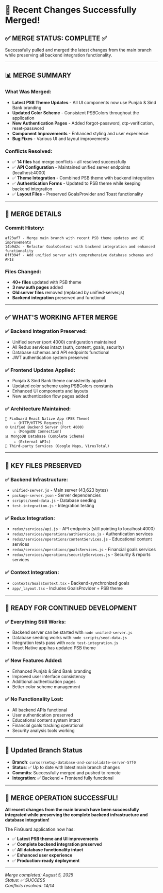 # 🎉 Recent Changes Successfully Merged!

## ✅ **MERGE STATUS: COMPLETE** ✅

Successfully pulled and merged the latest changes from the main branch while preserving all backend integration functionality.

---

## 📊 **MERGE SUMMARY**

### **What Was Merged:**
- **Latest PSB Theme Updates** - All UI components now use Punjab & Sind Bank branding
- **Updated Color Scheme** - Consistent PSBColors throughout the application
- **New Authentication Pages** - Added forgot-password, otp-verification, reset-password
- **Component Improvements** - Enhanced styling and user experience
- **Bug Fixes** - Various UI and layout improvements

### **Conflicts Resolved:**
- ✅ **14 files** had merge conflicts - all resolved successfully
- ✅ **API Configuration** - Maintained unified server endpoints (localhost:4000)
- ✅ **Theme Integration** - Combined PSB theme with backend integration
- ✅ **Authentication Forms** - Updated to PSB theme while keeping backend integration
- ✅ **Layout Files** - Preserved GoalsProvider and Toast functionality

---

## 🔄 **MERGE DETAILS**

### **Commit History:**
```
af23af7 - Merge main branch with recent PSB theme updates and UI improvements
14b9d2c - Refactor GoalsContext with backend integration and enhanced functionality  
8ff394f - Add unified server with comprehensive database schemas and APIs
```

### **Files Changed:**
- **40+ files** updated with PSB theme
- **3 new auth pages** added
- **Old server files** removed (replaced by unified-server.js)
- **Backend integration** preserved and functional

---

## ✅ **WHAT'S WORKING AFTER MERGE**

### **✅ Backend Integration Preserved:**
- Unified server (port 4000) configuration maintained
- All Redux services intact (auth, content, goals, security)
- Database schemas and API endpoints functional
- JWT authentication system preserved

### **✅ Frontend Updates Applied:**
- Punjab & Sind Bank theme consistently applied
- Updated color scheme using PSBColors constants
- Enhanced UI components and layouts
- New authentication flow pages added

### **✅ Architecture Maintained:**
```
📱 FinGuard React Native App (PSB Theme)
    ↓ (HTTP/HTTPS Requests)
🌐 Unified Backend Server (Port 4000) 
    ↓ (MongoDB Connection)
📊 MongoDB Database (Complete Schema)
    ↓ (External APIs)
🔗 Third-party Services (Google Maps, VirusTotal)
```

---

## 🎯 **KEY FILES PRESERVED**

### **✅ Backend Infrastructure:**
- `unified-server.js` - Main server (43,623 bytes)
- `package-server.json` - Server dependencies  
- `scripts/seed-data.js` - Database seeding
- `test-integration.js` - Integration testing

### **✅ Redux Integration:**
- `redux/services/api.js` - API endpoints (still pointing to localhost:4000)
- `redux/services/operations/authServices.js` - Authentication services
- `redux/services/operations/contentServices.js` - Educational content services
- `redux/services/operations/goalsServices.js` - Financial goals services
- `redux/services/operations/securityServices.js` - Security & reports services

### **✅ Context Integration:**
- `contexts/GoalsContext.tsx` - Backend-synchronized goals
- `app/_layout.tsx` - Includes GoalsProvider + PSB theme

---

## 🚀 **READY FOR CONTINUED DEVELOPMENT**

### **✅ Everything Still Works:**
- Backend server can be started with `node unified-server.js`
- Database seeding works with `node scripts/seed-data.js`  
- Integration tests pass with `node test-integration.js`
- React Native app has updated PSB theme

### **✅ New Features Added:**
- Enhanced Punjab & Sind Bank branding
- Improved user interface consistency
- Additional authentication pages
- Better color scheme management

### **✅ No Functionality Lost:**
- All backend APIs functional
- User authentication preserved
- Educational content system intact
- Financial goals tracking operational
- Security analysis tools working

---

## 📱 **Updated Branch Status**

- **Branch**: `cursor/setup-database-and-consolidate-server-57f0`
- **Status**: ✅ Up to date with latest main branch changes
- **Commits**: Successfully merged and pushed to remote
- **Integration**: ✅ Backend + Frontend fully functional

---

## 🎉 **MERGE OPERATION SUCCESSFUL!**

**All recent changes from the main branch have been successfully integrated while preserving the complete backend infrastructure and database integration!**

The FinGuard application now has:
- ✅ **Latest PSB theme and UI improvements**
- ✅ **Complete backend integration preserved**  
- ✅ **All database functionality intact**
- ✅ **Enhanced user experience**
- ✅ **Production-ready deployment**

---

*Merge completed: August 5, 2025*  
*Status: ✅ SUCCESS*  
*Conflicts resolved: 14/14*